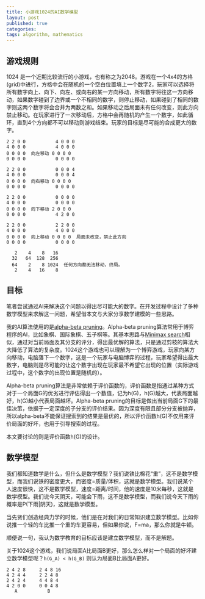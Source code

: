 ```yaml
---
title: 小游戏1024的AI数学模型
layout: post
published: true
categories: 
tags: algorithm, mathematics
---
```


## 游戏规则

1024 是一个近期比较流行的小游戏，也有称之为2048。游戏在一个4x4的方格(grid)中进行，方格中会在随机的一个空白位置填上一个数字2，玩家可以选择将所有数字向上、向下、向左、或向右的某一方向移动，所有数字将往这一方向移动，如果数字碰到了边界或一个不相同的数字，则停止移动，如果碰到了相同的数字则这两个数字将会合并为两数之和。如果移动之后局面未有任何改变，则此方向禁止移动。在玩家进行了一次移动后，方格中会再随机的产生一个数字，如此循环，直到4个方向都不可以移动则游戏结束。玩家的目标是尽可能的合成更大的数字。

```
2 2 0 0           4 0 0 0
4 0 0 0           4 0 0 0
0 0 0 0  向左移动 0 0 0 0
0 0 0 0           0 0 0 0

2 2 0 0           0 0 0 4
4 0 0 0           0 0 0 4
0 0 0 0  向右移动 0 0 0 0
0 0 0 0           0 0 0 0

2 2 0 0           0 0 0 0
4 0 0 0           0 0 0 0
0 0 0 0  向下移动 2 0 0 0
0 0 0 0           4 2 0 0

2 2 0 0           2 2 0 0
4 0 0 0           4 0 0 0
0 0 0 0  向上移动 0 0 0 0  局面未改变，禁止此方向
0 0 0 0           0 0 0 0

   2    4    8   16
  32   64  128  256
  64    2    8 1024  任何方向都无法移动，终局。
   2    4   16    8
```

## 目标

笔者尝试通过AI来解决这个问题以得出尽可能大的数字。在开发过程中设计了多种数学模型来求解这一问题，希望借本文与大家分享数学建模的一些思路。

我的AI算法使用的是[alpha-beta pruning](http://en.wikipedia.org/wiki/Alpha%E2%80%93beta_pruning)。Alpha-beta pruning算法常用于博弈程序的AI，比如象棋、国际象棋、五子棋等。其基本思路与[Minimax search](http://en.wikipedia.org/wiki/Minimax)相似，通过对当前局面及其分支的评分，得出最优解的算法，只是通过剪枝的算法大大降低了算法的复杂度。1024这个游戏也可以理解为一个博弈游戏，玩家向某方向移动，电脑落下一个数字，这是一个玩家与电脑博弈的过程，玩家希望得出最大数字，电脑则是尽可能的让这个数字出现在玩家最不希望它出现的位置（实际游戏过程中，这个数字的出现位置是随机的）。

Alpha-beta pruning算法是非常依赖于评价函数的，评价函数是指通过某种方式对于一个局面G的优劣进行评估得出一个数值，记为h(G)，h(G)越大，代表局面越好，h(G)越小代表局面越坏。Alpha-beta pruning的目标是做出当前局面G下的最佳决策，依据于一定深度的子分支的评价结果。因为深度有限且部分分支被抛弃，所以alpha-beta不能保证搜索到的结果是最优的，所以评价函数h(G)不仅用来评价局面的好坏，也用于引导搜索的过程。

本文要讨论的则是评价函数h(G)的设计。

## 数学模型

我们都知道数学是什么，但什么是数学模型？我们说铁比棉花“重”，这不是数学模型，而我们说铁的密度更大，而密度=质量/体积，这就是数学模型。我们说某个人速度很快，这不是数学模型，速度=距离/时间，他的速度是10米每秒，这就是数学模型。我们说今天阴天，可能会下雨，这不是数学模型，而我们说今天下雨的概率是P(下雨|阴天)，这就是数学模型。

当先贤们创造经典力学的时候，他们是在对我们的日常知识建立数学模型。比如你说推一个轻的车比推一个重的车更容易，但如果你说，F=ma，那么你就是牛顿。

顺便说一句，我认为数学教育的目标应该是建立数学模型，而不是解题。

关于1024这个游戏，我们说局面A比局面B更好，那么怎么样对一个局面的好坏建立数学模型呢？`h(G_A) < h(G_B)` 则认为局面B比局面A更好。

```
2 4 2 8     2 4 8 16
4 2 4 4     2 2 4 8
2 4 2 4     4 4 8 4
4 2 0 0     0 0 4 8
   A           B
```
